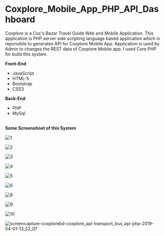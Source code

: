 # Coxplore_Mobile_App_PHP_API_Dashboard

Coxplore is a Cox's Bazar Travel Guide Web and Mobile Application. This application is PHP server side scripting language based application which is reponsible to generates API for Coxplore Mobile App. Application is used by Admin to changes the REST data of Coxplore Mobile app. I used Core PHP for build this system.

<b> Front-End</b><br>
* JavaScript <br>
* HTML-5 <br>
* Bootstrap <br>
* CSS3 <br>

<b> Back-End</b><br>
* PHP <br>
* MySql <br><br>


<b> Some Screenshoot of this System </b><br>

![1](https://user-images.githubusercontent.com/21225215/55315673-a1506300-548e-11e9-85bb-dff66caa8f49.png)

![2](https://user-images.githubusercontent.com/21225215/55315693-ae6d5200-548e-11e9-8ac4-bf1e844aaa30.png)

![3](https://user-images.githubusercontent.com/21225215/55315696-af05e880-548e-11e9-8cf9-e3ad85e15c7c.png)

![4](https://user-images.githubusercontent.com/21225215/55315697-af05e880-548e-11e9-84b9-be546f75104f.png)

![5](https://user-images.githubusercontent.com/21225215/55315698-af9e7f00-548e-11e9-81f5-8ce08f9eb22e.png)

![6](https://user-images.githubusercontent.com/21225215/55315699-af9e7f00-548e-11e9-80f3-515be9b1838f.png)

![8](https://user-images.githubusercontent.com/21225215/55315701-b0371580-548e-11e9-9ade-d3a76a2674a5.png)

![9](https://user-images.githubusercontent.com/21225215/55315702-b0cfac00-548e-11e9-9dfb-35919e8ae14b.png)

![10](https://user-images.githubusercontent.com/21225215/55315709-b2996f80-548e-11e9-85c2-33dd42e7b7bc.png)

![screencapture-coxplorebd-coxplore_api-transport_bus_api-php-2019-04-01-13_52_07](https://user-images.githubusercontent.com/21225215/55315710-b3320600-548e-11e9-8cf7-8eb95ff00985.png)
